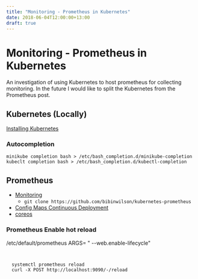 ```yaml
---
title: "Monitoring - Prometheus in Kubernetes"
date: 2018-06-04T12:00:00+13:00
draft: true
---
```

# Monitoring - Prometheus in Kubernetes
An investigation of using Kubernetes to host prometheus for collecting monitoring.  In the future I would like to split the Kubernetes from the Prometheus post.

## Kubernetes (Locally)
[Installing Kubernetes](https://kubernetes.io/docs/getting-started-guides/minikube/#installation)


### Autocompletion
```
minikube completion bash > /etc/bash_completion.d/minikube-completion
kubeclt completion bash > /etc/bash_completion.d/kubectl-completion
```

## Prometheus

+ [Monitoring](https://devopscube.com/setup-prometheus-monitoring-on-kubernetes/)
  + ```git clone https://github.com/bibinwilson/kubernetes-prometheus```
+ [Config Maps Continuous Deployment](https://www.weave.works/blog/prometheus-configmaps-continuous-deployment/)
+ [coreos](https://coreos.com/operators/prometheus/docs/latest/)


### Prometheus Enable hot reload
 /etc/default/prometheus
 ARGS= " --web.enable-lifecycle"

 ```

 
   systemctl prometheus reload
   curl -X POST http://localhost:9090/-/reload 
 ```


###